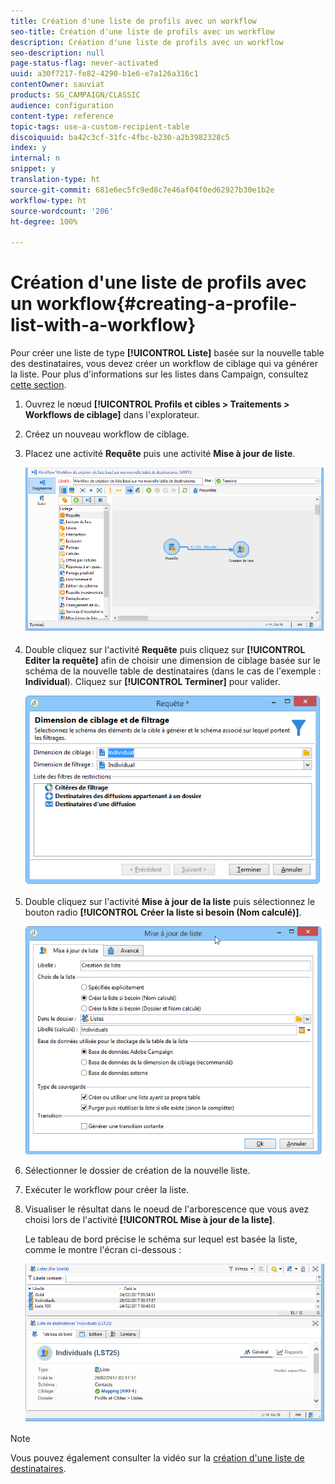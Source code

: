 ```yaml
---
title: Création d'une liste de profils avec un workflow
seo-title: Création d'une liste de profils avec un workflow
description: Création d'une liste de profils avec un workflow
seo-description: null
page-status-flag: never-activated
uuid: a30f7217-fe82-4290-b1e6-e7a126a316c1
contentOwner: sauviat
products: SG_CAMPAIGN/CLASSIC
audience: configuration
content-type: reference
topic-tags: use-a-custom-recipient-table
discoiquuid: ba42c3cf-31fc-4fbc-b230-a2b3982328c5
index: y
internal: n
snippet: y
translation-type: ht
source-git-commit: 681e6ec5fc9ed8c7e46af04f0ed62927b30e1b2e
workflow-type: ht
source-wordcount: '206'
ht-degree: 100%

---
```



# Création d&#39;une liste de profils avec un workflow{#creating-a-profile-list-with-a-workflow}

Pour créer une liste de type **[!UICONTROL Liste]** basée sur la nouvelle table des destinataires, vous devez créer un workflow de ciblage qui va générer la liste. Pour plus d&#39;informations sur les listes dans Campaign, consultez [cette section](../../platform/using/creating-and-managing-lists.md#about-lists-in-adobe-campaign).

1. Ouvrez le nœud **[!UICONTROL Profils et cibles > Traitements > Workflows de ciblage]** dans l&#39;explorateur.
1. Créez un nouveau workflow de ciblage.
1. Placez une activité **Requête** puis une activité **Mise à jour de liste**.

   ![](assets/mapping_create_list_workflow01.png)

1. Double cliquez sur l&#39;activité **Requête** puis cliquez sur **[!UICONTROL Editer la requête]** afin de choisir une dimension de ciblage basée sur le schéma de la nouvelle table de destinataires (dans le cas de l&#39;exemple : **Individual**). Cliquez sur **[!UICONTROL Terminer]** pour valider.

   ![](assets/mapping_create_list_workflow03.png)

1. Double cliquez sur l&#39;activité **Mise à jour de la liste** puis sélectionnez le bouton radio **[!UICONTROL Créer la liste si besoin (Nom calculé)]**.

   ![](assets/mapping_create_list_workflow02.png)

1. Sélectionner le dossier de création de la nouvelle liste.
1. Exécuter le workflow pour créer la liste.
1. Visualiser le résultat dans le noeud de l&#39;arborescence que vous avez choisi lors de l&#39;activité **[!UICONTROL Mise à jour de la liste]**.

   Le tableau de bord précise le schéma sur lequel est basée la liste, comme le montre l&#39;écran ci-dessous :

   ![](assets/mapping_list_view.png)

>[!NOTE]
>
>Vous pouvez également consulter la vidéo sur la [création d&#39;une liste de destinataires](https://docs.adobe.com/content/help/en/campaign-learn/campaign-classic-tutorials/getting-started/creating-a-list-of-recipients.html).

